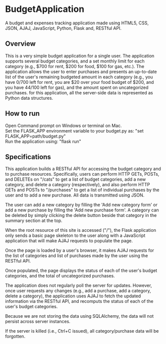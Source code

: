 # BudgetApplication

A budget and expenses tracking application made using HTML5, CSS, JSON, AJAJ, JavaScript, Python, Flask and, RESTful API.

## Overview
This is a very simple budget application for a single user. The application supports several budget categories, and a set monthly limit for each category (e.g., $700 for rent, $200 for food, $100 for gas, etc.). The application allows the user to enter purchases and presents an up-to-date list of the user's remaining budgeted amount in each category (e.g., you have $0/$700 left for rent, you are $20 over your food budget of $200, and you have $44/$100 left for gas), and the amount spent on uncategorized purchases. for this application, all the server-side data is represented as Python data structures.

## How to run

Open Command prompt on Windows or terminal on Mac.  
Set the FLASK_APP environment variable to your budget.py as: "set FLASK_APP=path/budget.py"  
Run the application using: "flask run"

## Specifications
This application builds a RESTful API for accessing the budget category and to purchase resources. Specifically, users can perform HTTP GETs, POSTs, and DELETEs on "/cats" to get a list of budget categories, add a new category, and delete a category (respectively), and also perform HTTP GETs and POSTs to "/purchases" to get a list of individual purchases by the user and to add a new purchase. All data is transmitted using JSON.   

The user can add a new category by filling the 'Add new category form' or add a new purchase by filling the 'Add new purchase form'. A category can be deleted by simply clicking the delete button beside that category in the summary section at the top.  

When the root resource of this site is accessed ("/"), the Flask application only sends a basic page skeleton to the user along with a JavaScript application that will make AJAJ requests to populate the page.  

Once the page is loaded by a user's browser, it makes AJAJ requests for the list of categories and list of purchases made by the user using the RESTful API.  

Once populated, the page displays the status of each of the user's budget categories, and the total of uncategorized purchases.  
 
The application does not regularly poll the server for updates. However, once user requests any changes (e.g., add a purchase, add a category, delete a category), the application uses AJAJ to fetch the updated information via the RESTful API, and recomputs the status of each of the user's budget categories.   

Because we are not storing the data using SQLAlchemy, the data will not persist across server instances.  

If the server is killed (i.e., Ctrl+C issued), all category/purchase data will be forgotten.  


